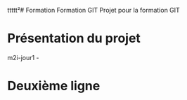 ﻿ttttt²# Formation
Formation GIT
Projet pour la formation GIT

# Présentation du projet
m2i-jour1 - 

# Deuxième ligne
